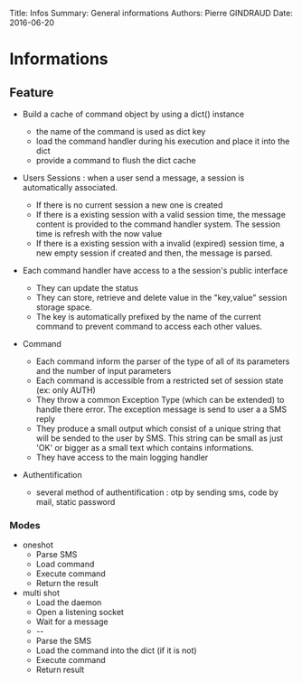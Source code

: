 Title:   Infos
Summary: General informations
Authors: Pierre GINDRAUD
Date:    2016-06-20

# Informations

## Feature

* Build a cache of command object by using a dict() instance
    * the name of the command is used as dict key
    * load the command handler during his execution and place it into the dict
    * provide a command to flush the dict cache
* Users Sessions : when a user send a message, a session is automatically associated.
    * If there is no current session a new one is created
    * If there is a existing session with a valid session time, the message content is provided to the command handler system. The session time is refresh with the now value
    * If there is a existing session with a invalid (expired) session time, a new empty session if created and then, the message is parsed.
* Each command handler have access to a the session's public interface
    * They can update the status
    * They can store, retrieve and delete value in the "key,value" session storage space.
    * The key is automatically prefixed by the name of the current command to prevent command to access each other values.

* Command
    * Each command inform the parser of the type of all of its parameters and the number of input parameters
    * Each command is accessible from a restricted set of session state (ex: only AUTH)
    * They throw a common Exception Type (which can be extended) to handle there error. The exception message is send to user a a SMS reply
    * They produce a small output which consist of a unique string that will be sended to the user by SMS. This string can be small as just 'OK' or bigger as a small text which contains informations.
    * They have access to the main logging handler

* Authentification
    * several method of authentification : otp by sending sms, code by mail, static password

### Modes

* oneshot
    * Parse SMS
    * Load command
    * Execute command
    * Return the result
* multi shot
    * Load the daemon
    * Open a listening socket
    * Wait for a message
    * --
    * Parse the SMS
    * Load the command into the dict (if it is not)
    * Execute command
    * Return result


